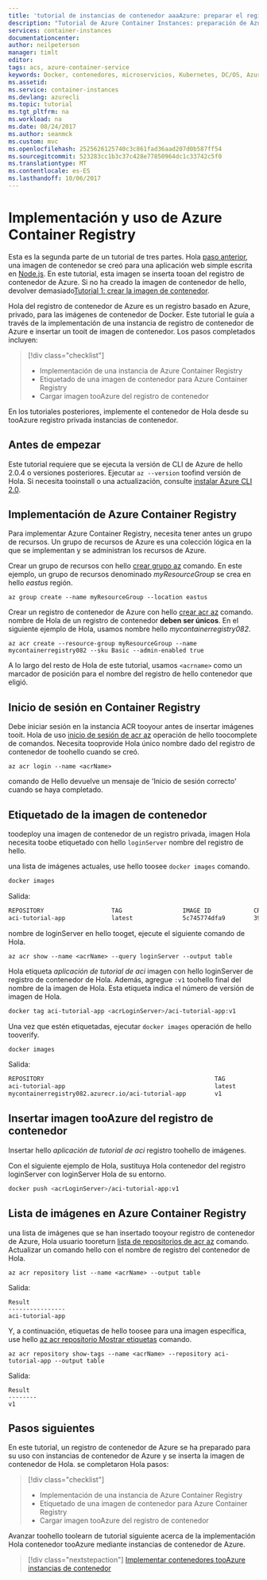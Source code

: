 ```yaml
---
title: 'tutorial de instancias de contenedor aaaAzure: preparar el registro de contenedor de Azure | Documentos de Microsoft'
description: "Tutorial de Azure Container Instances: preparación de Azure Container Registry"
services: container-instances
documentationcenter: 
author: neilpeterson
manager: timlt
editor: 
tags: acs, azure-container-service
keywords: Docker, contenedores, microservicios, Kubernetes, DC/OS, Azure
ms.assetid: 
ms.service: container-instances
ms.devlang: azurecli
ms.topic: tutorial
ms.tgt_pltfrm: na
ms.workload: na
ms.date: 08/24/2017
ms.author: seanmck
ms.custom: mvc
ms.openlocfilehash: 2525626125740c3c861fad36aad207d0b587ff54
ms.sourcegitcommit: 523283cc1b3c37c428e77850964dc1c33742c5f0
ms.translationtype: MT
ms.contentlocale: es-ES
ms.lasthandoff: 10/06/2017
---
```

# <a name="deploy-and-use-azure-container-registry"></a>Implementación y uso de Azure Container Registry

Esta es la segunda parte de un tutorial de tres partes. Hola [paso anterior](./container-instances-tutorial-prepare-app.md), una imagen de contenedor se creó para una aplicación web simple escrita en [Node.js](http://nodejs.org). En este tutorial, esta imagen se inserta tooan del registro de contenedor de Azure. Si no ha creado la imagen de contenedor de hello, devolver demasiado[Tutorial 1: crear la imagen de contenedor](./container-instances-tutorial-prepare-app.md). 

Hola del registro de contenedor de Azure es un registro basado en Azure, privado, para las imágenes de contenedor de Docker. Este tutorial le guía a través de la implementación de una instancia de registro de contenedor de Azure e insertar un tooit de imagen de contenedor. Los pasos completados incluyen:

> [!div class="checklist"]
> * Implementación de una instancia de Azure Container Registry
> * Etiquetado de una imagen de contenedor para Azure Container Registry
> * Cargar imagen tooAzure del registro de contenedor

En los tutoriales posteriores, implemente el contenedor de Hola desde su tooAzure registro privada instancias de contenedor.

## <a name="before-you-begin"></a>Antes de empezar

Este tutorial requiere que se ejecuta la versión de CLI de Azure de hello 2.0.4 o versiones posteriores. Ejecutar `az --version` toofind versión de Hola. Si necesita tooinstall o una actualización, consulte [instalar Azure CLI 2.0]( /cli/azure/install-azure-cli).

## <a name="deploy-azure-container-registry"></a>Implementación de Azure Container Registry

Para implementar Azure Container Registry, necesita tener antes un grupo de recursos. Un grupo de recursos de Azure es una colección lógica en la que se implementan y se administran los recursos de Azure.

Crear un grupo de recursos con hello [crear grupo az](/cli/azure/group#create) comando. En este ejemplo, un grupo de recursos denominado *myResourceGroup* se crea en hello *eastus* región.

```azurecli
az group create --name myResourceGroup --location eastus
```

Crear un registro de contenedor de Azure con hello [crear acr az](/cli/azure/acr#create) comando. nombre de Hola de un registro de contenedor **deben ser únicos**. En el siguiente ejemplo de Hola, usamos nombre hello *mycontainerregistry082*.

```azurecli
az acr create --resource-group myResourceGroup --name mycontainerregistry082 --sku Basic --admin-enabled true
```

A lo largo del resto de Hola de este tutorial, usamos `<acrname>` como un marcador de posición para el nombre del registro de hello contenedor que eligió.

## <a name="container-registry-login"></a>Inicio de sesión en Container Registry

Debe iniciar sesión en la instancia ACR tooyour antes de insertar imágenes tooit. Hola de uso [inicio de sesión de acr az](https://docs.microsoft.com/en-us/cli/azure/acr#login) operación de hello toocomplete de comandos. Necesita tooprovide Hola único nombre dado del registro de contenedor de toohello cuando se creó.

```azurecli
az acr login --name <acrName>
```

comando de Hello devuelve un mensaje de 'Inicio de sesión correcto' cuando se haya completado.

## <a name="tag-container-image"></a>Etiquetado de la imagen de contenedor

toodeploy una imagen de contenedor de un registro privada, imagen Hola necesita toobe etiquetado con hello `loginServer` nombre del registro de hello.

una lista de imágenes actuales, use hello toosee `docker images` comando.

```bash
docker images
```

Salida:

```bash
REPOSITORY                   TAG                 IMAGE ID            CREATED              SIZE
aci-tutorial-app             latest              5c745774dfa9        39 seconds ago       68.1 MB
```

nombre de loginServer en hello tooget, ejecute el siguiente comando de Hola.

```azurecli
az acr show --name <acrName> --query loginServer --output table
```

Hola etiqueta *aplicación de tutorial de aci* imagen con hello loginServer de registro de contenedor de Hola. Además, agregue `:v1` toohello final del nombre de la imagen de Hola. Esta etiqueta indica el número de versión de imagen de Hola.

```bash
docker tag aci-tutorial-app <acrLoginServer>/aci-tutorial-app:v1
```

Una vez que estén etiquetadas, ejecutar `docker images` operación de hello tooverify.

```bash
docker images
```

Salida:

```bash
REPOSITORY                                                TAG                 IMAGE ID            CREATED             SIZE
aci-tutorial-app                                          latest              5c745774dfa9        39 seconds ago      68.1 MB
mycontainerregistry082.azurecr.io/aci-tutorial-app        v1                  a9dace4e1a17        7 minutes ago       68.1 MB
```

## <a name="push-image-tooazure-container-registry"></a>Insertar imagen tooAzure del registro de contenedor

Insertar hello *aplicación de tutorial de aci* registro toohello de imágenes.

Con el siguiente ejemplo de Hola, sustituya Hola contenedor del registro loginServer con loginServer Hola de su entorno.

```bash
docker push <acrLoginServer>/aci-tutorial-app:v1
```

## <a name="list-images-in-azure-container-registry"></a>Lista de imágenes en Azure Container Registry

una lista de imágenes que se han insertado tooyour registro de contenedor de Azure, Hola usuario tooreturn [lista de repositorios de acr az](/cli/azure/acr/repository#list) comando. Actualizar un comando hello con el nombre de registro del contenedor de Hola.

```azurecli
az acr repository list --name <acrName> --output table
```

Salida:

```azurecli
Result
----------------
aci-tutorial-app
```

Y, a continuación, etiquetas de hello toosee para una imagen específica, use hello [az acr repositorio Mostrar etiquetas](/cli/azure/acr/repository#show-tags) comando.

```azurecli
az acr repository show-tags --name <acrName> --repository aci-tutorial-app --output table
```

Salida:

```azurecli
Result
--------
v1
```

## <a name="next-steps"></a>Pasos siguientes

En este tutorial, un registro de contenedor de Azure se ha preparado para su uso con instancias de contenedor de Azure y se inserta la imagen de contenedor de Hola. se completaron Hola pasos:

> [!div class="checklist"]
> * Implementación de una instancia de Azure Container Registry
> * Etiquetado de una imagen de contenedor para Azure Container Registry
> * Cargar imagen tooAzure del registro de contenedor

Avanzar toohello toolearn de tutorial siguiente acerca de la implementación Hola contenedor tooAzure mediante instancias de contenedor de Azure.

> [!div class="nextstepaction"]
> [Implementar contenedores tooAzure instancias de contenedor](./container-instances-tutorial-deploy-app.md)
